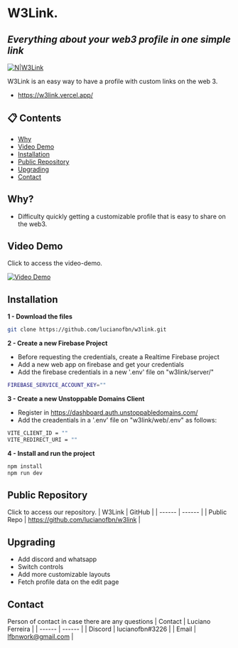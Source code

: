 # W**3**Link.
## _Everything about your web3 profile in one simple link_

[![N|W3Link](https://imgur.com/Sfs6yGt.png)](https://w3link.vercel.app)

W3Link is an easy way to have a profile with custom links on the web 3.

- https://w3link.vercel.app/

## 📋 Contents
- [Why](#why)
- [Video Demo](#video-demo)
- [Installation](#installation)
- [Public Repository](#public-repository)
- [Upgrading](#upgrading)
- [Contact](#contact)

## Why?

- Difficulty quickly getting a customizable profile that is easy to share on the web3. 

## Video Demo

Click to access the video-demo.

[![Video Demo](http://img.youtube.com/vi/oLpOhPtU35M/0.jpg)](https://www.youtube.com/watch?v=oLpOhPtU35M)

## Installation

**1 - Download the files**
```sh
git clone https://github.com/lucianofbn/w3link.git
```

**2 - Create a new Firebase Project**
- Before requesting the credentials, create a Realtime Firebase project
- Add a new web app on firebase and get your credentials
- Add the firebase credentials in a new '.env' file on "w3link/server/"  
 ```sh
FIREBASE_SERVICE_ACCOUNT_KEY=""
```
**3 - Create a new Unstoppable Domains Client**
- Register in https://dashboard.auth.unstoppabledomains.com/
- Add the creadentials in a '.env' file on "w3link/web/.env" as follows:
 ```sh
VITE_CLIENT_ID = ""  
VITE_REDIRECT_URI = "" 
```

**4 - Install and run the project**
 ```sh
npm install
npm run dev
```

## Public Repository
Click to access our repository.
| W3Link | GitHub |
| ------ | ------ |
| Public Repo | https://github.com/lucianofbn/w3link |

## Upgrading
- Add discord and whatsapp
- Switch controls
- Add more customizable layouts
- Fetch profile data on the edit page


## Contact 
Person of contact in case there are any questions 
| Contact | Luciano Ferreira |
| ------ | ------ |
| Discord | lucianofbn#3226 |
| Email | lfbnwork@gmail.com |


